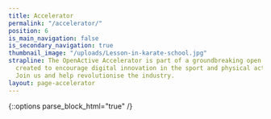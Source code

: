 ```yaml
---
title: Accelerator
permalink: "/accelerator/"
position: 6
is_main_navigation: false
is_secondary_navigation: true
thumbnail_image: "/uploads/Lesson-in-karate-school.jpg"
strapline: The OpenActive Accelerator is part of a groundbreaking open data initiative
  created to encourage digital innovation in the sport and physical activity sector.
  Join us and help revolutionise the industry.
layout: page-accelerator
---
```


{::options parse_block_html="true" /}
